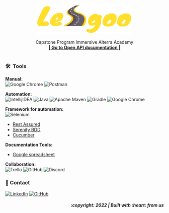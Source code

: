 <div align="center">
  <a href="https://github.com/ALTA-Bringeee-Group1/Bringeee-API">
    <img src="images/lesgoo.png" width="300" height="95">
  </a>

  <p align="center">
    Capstone Program Immersive Alterra Academy
    <br />
    <a href="https://app.swaggerhub.com/apis-docs/faqihassyfa/LesGoo/1.0.0"><strong>| Go to Open API documentation |</strong></a>
    <br />
    <br />
  </p>
</div>


### 🛠 &nbsp;Tools
**Manual:**  
![Google Chrome](https://img.shields.io/badge/Google%20Chrome-4285F4?style=for-the-badge&logo=GoogleChrome&logoColor=white)
![Postman](https://img.shields.io/badge/Postman-FF6C37?style=for-the-badge&logo=postman&logoColor=white)

**Automation:**  
![IntellijIDEA](https://img.shields.io/badge/IntelliJIDEA-000000.svg?style=for-the-badge&logo=intellij-idea&logoColor=white)
![Java](https://img.shields.io/badge/java-%23ED8B00.svg?style=for-the-badge&logo=java&logoColor=white)
![Apache Maven](https://img.shields.io/badge/Apache%20Maven-C71A36?style=for-the-badge&logo=Apache%20Maven&logoColor=white)
![Gradle](https://img.shields.io/badge/Gradle-02303A.svg?style=for-the-badge&logo=Gradle&logoColor=white)
![Google Chrome](https://img.shields.io/badge/Google%20Chrome-4285F4?style=for-the-badge&logo=GoogleChrome&logoColor=white)

**Framework for automation:**  
![Selenium](https://img.shields.io/badge/-selenium-%43B02A?style=for-the-badge&logo=selenium&logoColor=white)
- [Rest Assured](https://rest-assured.io/)
- [Serenity BDD](https://serenity-bdd.info/)
- [Cucumber](https://cucumber.io/)

**Documentation Tools:** 
- [Google spreadsheet](https://www.google.com/sheets/about/)

**Collaboration:**  
![Trello](https://img.shields.io/badge/Trello-%23026AA7.svg?style=for-the-badge&logo=Trello&logoColor=white)
![GitHub](https://img.shields.io/badge/github-%23121011.svg?style=for-the-badge&logo=github&logoColor=white)
![Discord](https://img.shields.io/badge/%3CServer%3E-%237289DA.svg?style=for-the-badge&logo=discord&logoColor=white)


### 📱 Contact
  [![LinkedIn](https://img.shields.io/badge/-Dhandy-white?style=for-the-badge&logo=linkedin&logoColor=blue)](https://www.linkedin.com/in/dhandyjoenathan/)
  [![GitHub](https://img.shields.io/badge/-Dhandy-white?style=for-the-badge&logo=github&logoColor=black)]([https://github.com/dhandyjoe)

<h5>
<p align="right">:copyright: 2022 | Built with :heart: from us</p>
</h5>
